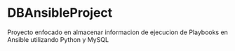 # DBAnsibleProject
Proyecto enfocado en almacenar informacion de ejecucion de Playbooks en Ansible utilizando Python y MySQL
